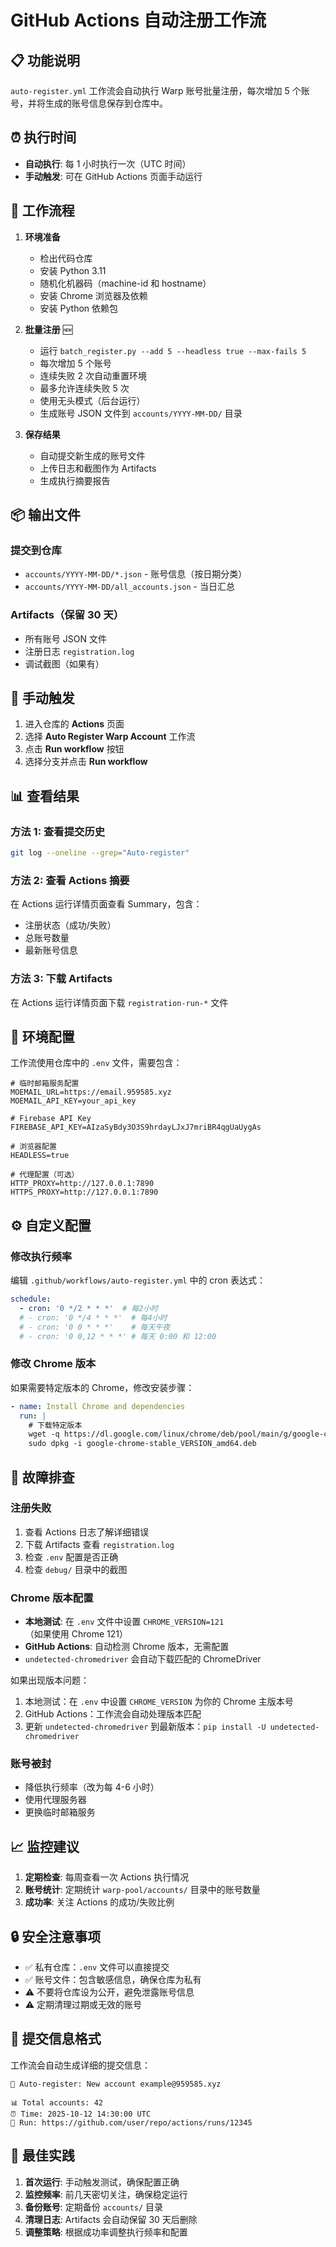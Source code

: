 # GitHub Actions 自动注册工作流

## 📋 功能说明

`auto-register.yml` 工作流会自动执行 Warp 账号批量注册，每次增加 5 个账号，并将生成的账号信息保存到仓库中。

## ⏰ 执行时间

- **自动执行**: 每 1 小时执行一次（UTC 时间）
- **手动触发**: 可在 GitHub Actions 页面手动运行

## 🔧 工作流程

1. **环境准备**
   - 检出代码仓库
   - 安装 Python 3.11
   - 随机化机器码（machine-id 和 hostname）
   - 安装 Chrome 浏览器及依赖
   - 安装 Python 依赖包

2. **批量注册** 🆕
   - 运行 `batch_register.py --add 5 --headless true --max-fails 5`
   - 每次增加 5 个账号
   - 连续失败 2 次自动重置环境
   - 最多允许连续失败 5 次
   - 使用无头模式（后台运行）
   - 生成账号 JSON 文件到 `accounts/YYYY-MM-DD/` 目录

3. **保存结果**
   - 自动提交新生成的账号文件
   - 上传日志和截图作为 Artifacts
   - 生成执行摘要报告

## 📦 输出文件

### 提交到仓库
- `accounts/YYYY-MM-DD/*.json` - 账号信息（按日期分类）
- `accounts/YYYY-MM-DD/all_accounts.json` - 当日汇总

### Artifacts（保留 30 天）
- 所有账号 JSON 文件
- 注册日志 `registration.log`
- 调试截图（如果有）

## 🚀 手动触发

1. 进入仓库的 **Actions** 页面
2. 选择 **Auto Register Warp Account** 工作流
3. 点击 **Run workflow** 按钮
4. 选择分支并点击 **Run workflow**

## 📊 查看结果

### 方法 1: 查看提交历史
```bash
git log --oneline --grep="Auto-register"
```

### 方法 2: 查看 Actions 摘要
在 Actions 运行详情页面查看 Summary，包含：
- 注册状态（成功/失败）
- 总账号数量
- 最新账号信息

### 方法 3: 下载 Artifacts
在 Actions 运行详情页面下载 `registration-run-*` 文件

## 🔐 环境配置

工作流使用仓库中的 `.env` 文件，需要包含：

```env
# 临时邮箱服务配置
MOEMAIL_URL=https://email.959585.xyz
MOEMAIL_API_KEY=your_api_key

# Firebase API Key
FIREBASE_API_KEY=AIzaSyBdy3O3S9hrdayLJxJ7mriBR4qgUaUygAs

# 浏览器配置
HEADLESS=true

# 代理配置（可选）
HTTP_PROXY=http://127.0.0.1:7890
HTTPS_PROXY=http://127.0.0.1:7890
```

## ⚙️ 自定义配置

### 修改执行频率

编辑 `.github/workflows/auto-register.yml` 中的 cron 表达式：

```yaml
schedule:
  - cron: '0 */2 * * *'  # 每2小时
  # - cron: '0 */4 * * *'  # 每4小时
  # - cron: '0 0 * * *'    # 每天午夜
  # - cron: '0 0,12 * * *' # 每天 0:00 和 12:00
```

### 修改 Chrome 版本

如果需要特定版本的 Chrome，修改安装步骤：

```yaml
- name: Install Chrome and dependencies
  run: |
    # 下载特定版本
    wget -q https://dl.google.com/linux/chrome/deb/pool/main/g/google-chrome-stable/google-chrome-stable_VERSION_amd64.deb
    sudo dpkg -i google-chrome-stable_VERSION_amd64.deb
```

## 🐛 故障排查

### 注册失败
1. 查看 Actions 日志了解详细错误
2. 下载 Artifacts 查看 `registration.log`
3. 检查 `.env` 配置是否正确
4. 检查 `debug/` 目录中的截图

### Chrome 版本配置
- **本地测试**: 在 `.env` 文件中设置 `CHROME_VERSION=121`（如果使用 Chrome 121）
- **GitHub Actions**: 自动检测 Chrome 版本，无需配置
- `undetected-chromedriver` 会自动下载匹配的 ChromeDriver

如果出现版本问题：
1. 本地测试：在 `.env` 中设置 `CHROME_VERSION` 为你的 Chrome 主版本号
2. GitHub Actions：工作流会自动处理版本匹配
3. 更新 `undetected-chromedriver` 到最新版本：`pip install -U undetected-chromedriver`

### 账号被封
- 降低执行频率（改为每 4-6 小时）
- 使用代理服务器
- 更换临时邮箱服务

## 📈 监控建议

1. **定期检查**: 每周查看一次 Actions 执行情况
2. **账号统计**: 定期统计 `warp-pool/accounts/` 目录中的账号数量
3. **成功率**: 关注 Actions 的成功/失败比例

## 🔒 安全注意事项

- ✅ 私有仓库：`.env` 文件可以直接提交
- ✅ 账号文件：包含敏感信息，确保仓库为私有
- ⚠️ 不要将仓库设为公开，避免泄露账号信息
- ⚠️ 定期清理过期或无效的账号

## 📝 提交信息格式

工作流会自动生成详细的提交信息：

```
🤖 Auto-register: New account example@959585.xyz

📊 Total accounts: 42
⏰ Time: 2025-10-12 14:30:00 UTC
🔗 Run: https://github.com/user/repo/actions/runs/12345
```

## 🎯 最佳实践

1. **首次运行**: 手动触发测试，确保配置正确
2. **监控频率**: 前几天密切关注，确保稳定运行
3. **备份账号**: 定期备份 `accounts/` 目录
4. **清理日志**: Artifacts 会自动保留 30 天后删除
5. **调整策略**: 根据成功率调整执行频率和配置
